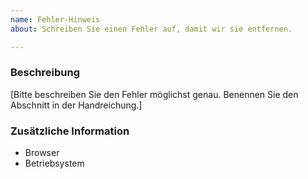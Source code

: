 ```yaml
---
name: Fehler-Hinweis
about: Schreiben Sie einen Fehler auf, damit wir sie entfernen.

---
```


### Beschreibung
[Bitte beschreiben Sie den Fehler möglichst genau. Benennen Sie den Abschnitt in der Handreichung.]


### Zusätzliche Information
* Browser
* Betriebsystem

